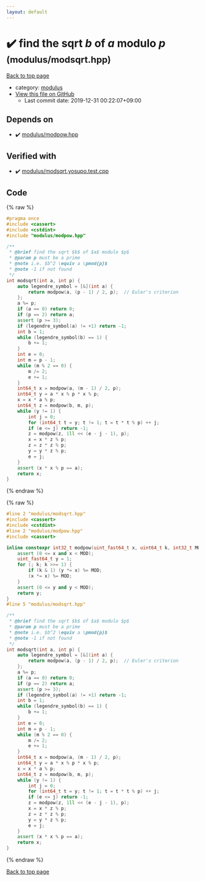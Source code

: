 ```yaml
---
layout: default
---
```


<!-- mathjax config similar to math.stackexchange -->
<script type="text/javascript" async
  src="https://cdnjs.cloudflare.com/ajax/libs/mathjax/2.7.5/MathJax.js?config=TeX-MML-AM_CHTML">
</script>
<script type="text/x-mathjax-config">
  MathJax.Hub.Config({
    TeX: { equationNumbers: { autoNumber: "AMS" }},
    tex2jax: {
      inlineMath: [ ['$','$'] ],
      processEscapes: true
    },
    "HTML-CSS": { matchFontHeight: false },
    displayAlign: "left",
    displayIndent: "2em"
  });
</script>

<script type="text/javascript" src="https://cdnjs.cloudflare.com/ajax/libs/jquery/3.4.1/jquery.min.js"></script>
<script src="https://cdn.jsdelivr.net/npm/jquery-balloon-js@1.1.2/jquery.balloon.min.js" integrity="sha256-ZEYs9VrgAeNuPvs15E39OsyOJaIkXEEt10fzxJ20+2I=" crossorigin="anonymous"></script>
<script type="text/javascript" src="../../assets/js/copy-button.js"></script>
<link rel="stylesheet" href="../../assets/css/copy-button.css" />


# :heavy_check_mark: find the sqrt $b$ of $a$ modulo $p$ <small>(modulus/modsqrt.hpp)</small>

<a href="../../index.html">Back to top page</a>

* category: <a href="../../index.html#06efba23b1f3a9b846a25c6b49f30348">modulus</a>
* <a href="{{ site.github.repository_url }}/blob/master/modulus/modsqrt.hpp">View this file on GitHub</a>
    - Last commit date: 2019-12-31 00:22:07+09:00




## Depends on

* :heavy_check_mark: <a href="modpow.hpp.html">modulus/modpow.hpp</a>


## Verified with

* :heavy_check_mark: <a href="../../verify/modulus/modsqrt.yosupo.test.cpp.html">modulus/modsqrt.yosupo.test.cpp</a>


## Code

<a id="unbundled"></a>
{% raw %}
```cpp
#pragma once
#include <cassert>
#include <cstdint>
#include "modulus/modpow.hpp"

/**
 * @brief find the sqrt $b$ of $a$ modulo $p$
 * @param p must be a prime
 * @note i.e. $b^2 \equiv a \pmod{p}$
 * @note -1 if not found
 */
int modsqrt(int a, int p) {
    auto legendre_symbol = [&](int a) {
        return modpow(a, (p - 1) / 2, p);  // Euler's criterion
    };
    a %= p;
    if (a == 0) return 0;
    if (p == 2) return a;
    assert (p >= 3);
    if (legendre_symbol(a) != +1) return -1;
    int b = 1;
    while (legendre_symbol(b) == 1) {
        b += 1;
    }
    int e = 0;
    int m = p - 1;
    while (m % 2 == 0) {
        m /= 2;
        e += 1;
    }
    int64_t x = modpow(a, (m - 1) / 2, p);
    int64_t y = a * x % p * x % p;
    x = x * a % p;
    int64_t z = modpow(b, m, p);
    while (y != 1) {
        int j = 0;
        for (int64_t t = y; t != 1; t = t * t % p) ++ j;
        if (e <= j) return -1;
        z = modpow(z, 1ll << (e - j - 1), p);
        x = x * z % p;
        z = z * z % p;
        y = y * z % p;
        e = j;
    }
    assert (x * x % p == a);
    return x;
}

```
{% endraw %}

<a id="bundled"></a>
{% raw %}
```cpp
#line 2 "modulus/modsqrt.hpp"
#include <cassert>
#include <cstdint>
#line 2 "modulus/modpow.hpp"
#include <cassert>

inline constexpr int32_t modpow(uint_fast64_t x, uint64_t k, int32_t MOD) {
    assert (0 <= x and x < MOD);
    uint_fast64_t y = 1;
    for (; k; k >>= 1) {
        if (k & 1) (y *= x) %= MOD;
        (x *= x) %= MOD;
    }
    assert (0 <= y and y < MOD);
    return y;
}
#line 5 "modulus/modsqrt.hpp"

/**
 * @brief find the sqrt $b$ of $a$ modulo $p$
 * @param p must be a prime
 * @note i.e. $b^2 \equiv a \pmod{p}$
 * @note -1 if not found
 */
int modsqrt(int a, int p) {
    auto legendre_symbol = [&](int a) {
        return modpow(a, (p - 1) / 2, p);  // Euler's criterion
    };
    a %= p;
    if (a == 0) return 0;
    if (p == 2) return a;
    assert (p >= 3);
    if (legendre_symbol(a) != +1) return -1;
    int b = 1;
    while (legendre_symbol(b) == 1) {
        b += 1;
    }
    int e = 0;
    int m = p - 1;
    while (m % 2 == 0) {
        m /= 2;
        e += 1;
    }
    int64_t x = modpow(a, (m - 1) / 2, p);
    int64_t y = a * x % p * x % p;
    x = x * a % p;
    int64_t z = modpow(b, m, p);
    while (y != 1) {
        int j = 0;
        for (int64_t t = y; t != 1; t = t * t % p) ++ j;
        if (e <= j) return -1;
        z = modpow(z, 1ll << (e - j - 1), p);
        x = x * z % p;
        z = z * z % p;
        y = y * z % p;
        e = j;
    }
    assert (x * x % p == a);
    return x;
}

```
{% endraw %}

<a href="../../index.html">Back to top page</a>

